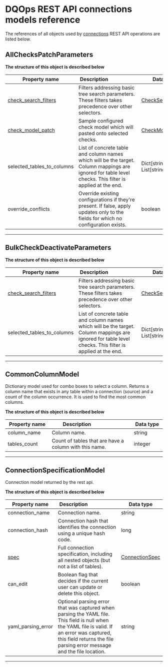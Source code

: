 # DQOps REST API connections models reference
The references of all objects used by [connections](../operations/connections.md) REST API operations are listed below.


## AllChecksPatchParameters



**The structure of this object is described below**


|&nbsp;Property&nbsp;name&nbsp;|&nbsp;Description&nbsp;&nbsp;&nbsp;&nbsp;&nbsp;&nbsp;&nbsp;&nbsp;&nbsp;&nbsp;&nbsp;&nbsp;&nbsp;&nbsp;&nbsp;&nbsp;&nbsp;&nbsp;&nbsp;&nbsp;&nbsp;|&nbsp;Data&nbsp;type&nbsp;|
|---------------|---------------------------------|-----------|
|[check_search_filters](./common.md#checksearchfilters)|Filters addressing basic tree search parameters. These filters takes precedence over other selectors.|[CheckSearchFilters](./common.md#checksearchfilters)|
|[check_model_patch](./common.md#checkmodel)|Sample configured check model which will pasted onto selected checks.|[CheckModel](./common.md#checkmodel)|
|selected_tables_to_columns|List of concrete table and column names which will be the target. Column mappings are ignored for table level checks. This filter is applied at the end.|Dict[string, List[string]]|
|override_conflicts|Override existing configurations if they&#x27;re present. If false, apply updates only to the fields for which no configuration exists.|boolean|


___

## BulkCheckDeactivateParameters



**The structure of this object is described below**


|&nbsp;Property&nbsp;name&nbsp;|&nbsp;Description&nbsp;&nbsp;&nbsp;&nbsp;&nbsp;&nbsp;&nbsp;&nbsp;&nbsp;&nbsp;&nbsp;&nbsp;&nbsp;&nbsp;&nbsp;&nbsp;&nbsp;&nbsp;&nbsp;&nbsp;&nbsp;|&nbsp;Data&nbsp;type&nbsp;|
|---------------|---------------------------------|-----------|
|[check_search_filters](./common.md#checksearchfilters)|Filters addressing basic tree search parameters. These filters takes precedence over other selectors.|[CheckSearchFilters](./common.md#checksearchfilters)|
|selected_tables_to_columns|List of concrete table and column names which will be the target. Column mappings are ignored for table level checks. This filter is applied at the end.|Dict[string, List[string]]|


___

## CommonColumnModel
Dictionary model used for combo boxes to select a column. Returns a column name that exists in any table within a connection (source)
 and a count of the column occurrence. It is used to find the most common columns.


**The structure of this object is described below**


|&nbsp;Property&nbsp;name&nbsp;|&nbsp;Description&nbsp;&nbsp;&nbsp;&nbsp;&nbsp;&nbsp;&nbsp;&nbsp;&nbsp;&nbsp;&nbsp;&nbsp;&nbsp;&nbsp;&nbsp;&nbsp;&nbsp;&nbsp;&nbsp;&nbsp;&nbsp;|&nbsp;Data&nbsp;type&nbsp;|
|---------------|---------------------------------|-----------|
|column_name|Column name.|string|
|tables_count|Count of tables that are have a column with this name.|integer|


___

## ConnectionSpecificationModel
Connection model returned by the rest api.


**The structure of this object is described below**


|&nbsp;Property&nbsp;name&nbsp;|&nbsp;Description&nbsp;&nbsp;&nbsp;&nbsp;&nbsp;&nbsp;&nbsp;&nbsp;&nbsp;&nbsp;&nbsp;&nbsp;&nbsp;&nbsp;&nbsp;&nbsp;&nbsp;&nbsp;&nbsp;&nbsp;&nbsp;|&nbsp;Data&nbsp;type&nbsp;|
|---------------|---------------------------------|-----------|
|connection_name|Connection name.|string|
|connection_hash|Connection hash that identifies the connection using a unique hash code.|long|
|[spec](../../reference/yaml/ConnectionYaml.md#connectionspec)|Full connection specification, including all nested objects (but not a list of tables).|[ConnectionSpec](../../reference/yaml/ConnectionYaml.md#connectionspec)|
|can_edit|Boolean flag that decides if the current user can update or delete this object.|boolean|
|yaml_parsing_error|Optional parsing error that was captured when parsing the YAML file. This field is null when the YAML file is valid. If an error was captured, this field returns the file parsing error message and the file location.|string|


___

